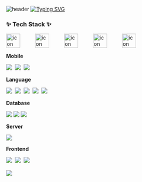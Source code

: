 ![header](https://capsule-render.vercel.app/api?type=waving&color=348fdf&text=&animation=twinkling&height=80)
[![Typing SVG](https://readme-typing-svg.demolab.com?font=Alkatra&weight=500&size=45&duration=3500&pause=3&color=348fdf&center=false&vCenter=false&multiline=true&repeat=true&width=1000&height=100&lines=Welcome+BossMG+GitHub!👋)](https://git.io/typing-svg)
 

<h3>✨ Tech Stack ✨</h3>
<!--
<p>
  <img src="https://img.shields.io/badge/Android-3DDC84?style=flat-square&logo=Android&logoColor=white"/>&nbsp 
  <img src="https://img.shields.io/badge/Flutter-02569B?style=flat-square&logo=Flutter&logoColor=white"/>&nbsp 
  <img src="https://img.shields.io/badge/Kotlin-0095D5?style=flat-square&logo=Kotlin&logoColor=white"/>&nbsp 
  <img src="https://img.shields.io/badge/Java-007396?style=flat-square&logo=Java&logoColor=white"/>&nbsp 
  <img src="https://img.shields.io/badge/Dart-0175C2?style=flat-square&logo=Dart&logoColor=white"/>&nbsp
  <img src="https://img.shields.io/badge/C-A8B9CC?style=flat-square&logo=C&logoColor=white"/>&nbsp
  <img src="https://img.shields.io/badge/C%23-512BD4?style=flat-square&logo=Csharp&logoColor=white"/>&nbsp
  <img src="https://img.shields.io/badge/C++-00599C?style=flat-square&logo=C%2B%2B&logoColor=white"/>&nbsp
  <img src="https://img.shields.io/badge/Python-3766AB?style=flat-square&logo=Python&logoColor=white"/>&nbsp 
  <img src="https://img.shields.io/badge/HTML5-E34F26?style=flat-square&logo=HTML5&logoColor=white"/>&nbsp 
  <img src="https://img.shields.io/badge/CSS3-1572B6?style=flat-square&logo=CSS3&logoColor=white"/>&nbsp
  <img src="https://img.shields.io/badge/JavaScript-F7DF1E?style=flat-square&logo=JavaScript&logoColor=black"/>&nbsp<br>
</p>
-->
<div style="display: flex;"><img src="https://techstack-generator.vercel.app/cpp-icon.svg" alt="icon" width="38" style="width: 38px; height: 38px; margin-right: 41px; margin-bottom: 0px;" /><img src="https://techstack-generator.vercel.app/github-icon.svg" alt="icon" width="38" style="width: 38px; height: 38px; margin-right: 41px; margin-bottom: 0px;" /><img src="https://techstack-generator.vercel.app/mysql-icon.svg" alt="icon" width="38" style="width: 38px; height: 38px; margin-right: 41px; margin-bottom: 0px;" /><img src="https://techstack-generator.vercel.app/java-icon.svg" alt="icon" width="38" style="width: 38px; height: 38px; margin-right: 41px; margin-bottom: 0px;" /><img src="https://techstack-generator.vercel.app/csharp-icon.svg" alt="icon" width="38" style="width: 38px; height: 38px; margin-right: 0px; margin-bottom: 0px;" /></div>

<div style="display:flex; flex-direction:column; align-items:flex-start;">
 
<!-- Mobile -->
  <p><strong>Mobile</strong></p>
<div>
  <img src="https://img.shields.io/badge/Android-3DDC84?style=flat-square&logo=Android&logoColor=white"/>&nbsp 
  <img src="https://img.shields.io/badge/Flutter-02569B?style=flat-square&logo=Flutter&logoColor=white"/>&nbsp 
  <img src="https://img.shields.io/badge/Dart-0175C2?style=flat-square&logo=Dart&logoColor=white"/>&nbsp
</div>


<!-- Language -->
  <p><strong>Language</strong></p>
  <div>
    <img src="https://img.shields.io/badge/C-A8B9CC?style=flat-square&logo=C&logoColor=white"/>&nbsp
    <img src="https://img.shields.io/badge/C%23-512BD4?style=flat-square&logo=Csharp&logoColor=white"/>&nbsp
    <img src="https://img.shields.io/badge/C++-00599C?style=flat-square&logo=C%2B%2B&logoColor=white"/>&nbsp
    <img src="https://img.shields.io/badge/Java-007396?style=flat-square&logo=Java&logoColor=white"/>&nbsp 
    <img src="https://img.shields.io/badge/Python-3766AB?style=flat-square&logo=Python&logoColor=white"/>&nbsp 
  </div>

<!-- Database -->
  <p><strong>Database</strong></p>
  <div>
        <img src="https://img.shields.io/badge/oracle-F80000?style=for-the-badge&logo=oracle&logoColor=white"> 
        <img src="https://img.shields.io/badge/mysql-4479A1?style=for-the-badge&logo=mysql&logoColor=white"> 
        <img src="https://img.shields.io/badge/sqlite-348fdf?style=for-the-badge&logo=sqlite&logoColor=white">
  </div>
<!-- Server -->
    <p><strong>Server</strong></p>
    <div>
        <img src="https://img.shields.io/badge/linux-FCC624?style=for-the-badge&logo=linux&logoColor=black"> 
    </div>
<!-- Frontend -->
    <p><strong>Frontend</strong></p>
    <div>
      <img src="https://img.shields.io/badge/HTML5-E34F26?style=flat-square&logo=HTML5&logoColor=white"/>&nbsp 
      <img src="https://img.shields.io/badge/CSS3-1572B6?style=flat-square&logo=CSS3&logoColor=white"/>&nbsp
      <img src="https://img.shields.io/badge/JavaScript-F7DF1E?style=flat-square&logo=JavaScript&logoColor=black"/>&nbsp<br>
    </div><br>
</div>


<img src="https://github-profile-trophy.vercel.app/?username=BossMG-github&margin-w=15&row=2&column=4">

